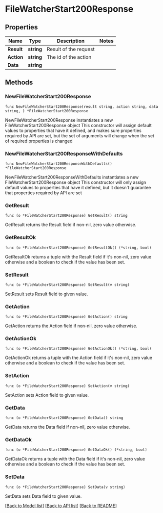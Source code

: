 # FileWatcherStart200Response

## Properties

Name | Type | Description | Notes
------------ | ------------- | ------------- | -------------
**Result** | **string** | Result of the request | 
**Action** | **string** | The id of the action | 
**Data** | **string** |  | 

## Methods

### NewFileWatcherStart200Response

`func NewFileWatcherStart200Response(result string, action string, data string, ) *FileWatcherStart200Response`

NewFileWatcherStart200Response instantiates a new FileWatcherStart200Response object
This constructor will assign default values to properties that have it defined,
and makes sure properties required by API are set, but the set of arguments
will change when the set of required properties is changed

### NewFileWatcherStart200ResponseWithDefaults

`func NewFileWatcherStart200ResponseWithDefaults() *FileWatcherStart200Response`

NewFileWatcherStart200ResponseWithDefaults instantiates a new FileWatcherStart200Response object
This constructor will only assign default values to properties that have it defined,
but it doesn't guarantee that properties required by API are set

### GetResult

`func (o *FileWatcherStart200Response) GetResult() string`

GetResult returns the Result field if non-nil, zero value otherwise.

### GetResultOk

`func (o *FileWatcherStart200Response) GetResultOk() (*string, bool)`

GetResultOk returns a tuple with the Result field if it's non-nil, zero value otherwise
and a boolean to check if the value has been set.

### SetResult

`func (o *FileWatcherStart200Response) SetResult(v string)`

SetResult sets Result field to given value.


### GetAction

`func (o *FileWatcherStart200Response) GetAction() string`

GetAction returns the Action field if non-nil, zero value otherwise.

### GetActionOk

`func (o *FileWatcherStart200Response) GetActionOk() (*string, bool)`

GetActionOk returns a tuple with the Action field if it's non-nil, zero value otherwise
and a boolean to check if the value has been set.

### SetAction

`func (o *FileWatcherStart200Response) SetAction(v string)`

SetAction sets Action field to given value.


### GetData

`func (o *FileWatcherStart200Response) GetData() string`

GetData returns the Data field if non-nil, zero value otherwise.

### GetDataOk

`func (o *FileWatcherStart200Response) GetDataOk() (*string, bool)`

GetDataOk returns a tuple with the Data field if it's non-nil, zero value otherwise
and a boolean to check if the value has been set.

### SetData

`func (o *FileWatcherStart200Response) SetData(v string)`

SetData sets Data field to given value.



[[Back to Model list]](../README.md#documentation-for-models) [[Back to API list]](../README.md#documentation-for-api-endpoints) [[Back to README]](../README.md)


